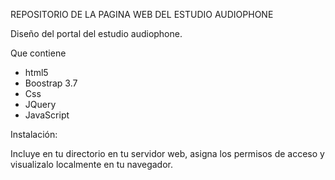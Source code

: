 REPOSITORIO DE LA PAGINA WEB DEL ESTUDIO AUDIOPHONE

Diseño del portal del estudio audiophone.

Que contiene
 - html5
 - Boostrap 3.7
 - Css
 - JQuery
 - JavaScript

Instalación:

Incluye en tu directorio en tu servidor web, asigna los permisos de acceso y visualizalo 
localmente en tu navegador. 

